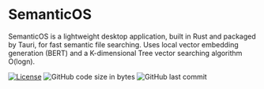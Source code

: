 # SemanticOS
SemanticOS is a lightweight desktop application, built in Rust and packaged by Tauri, for fast semantic file searching. Uses local vector embedding generation (BERT) and a K-dimensional Tree vector searching algorithm O(logn).

<!-- PROJECT SHIELDS -->
[![License](https://img.shields.io/badge/license-MIT-green)](LICENSE.md)
![GitHub code size in bytes](https://img.shields.io/github/languages/code-size/xpbowler/semanticOS.svg)
![GitHub last commit](https://img.shields.io/github/last-commit/xpbowler/semanticOS)
